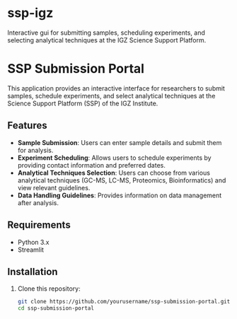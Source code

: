 # ssp-igz
Interactive gui for submitting samples, scheduling experiments, and selecting analytical techniques at the IGZ Science Support Platform.


# SSP Submission Portal

This  application provides an interactive interface for researchers to submit samples, schedule experiments, and select analytical techniques at the Science Support Platform (SSP) of the IGZ Institute.

## Features

- **Sample Submission**: Users can enter sample details and submit them for analysis.
- **Experiment Scheduling**: Allows users to schedule experiments by providing contact information and preferred dates.
- **Analytical Techniques Selection**: Users can choose from various analytical techniques (GC-MS, LC-MS, Proteomics, Bioinformatics) and view relevant guidelines.
- **Data Handling Guidelines**: Provides information on data management after analysis.

## Requirements

- Python 3.x
- Streamlit

## Installation

1. Clone this repository:
   ```bash
   git clone https://github.com/yourusername/ssp-submission-portal.git
   cd ssp-submission-portal
